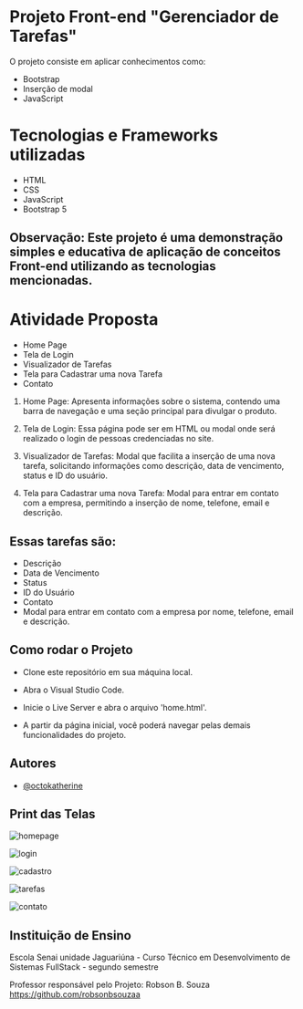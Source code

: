 # Projeto Front-end "Gerenciador de Tarefas"

O projeto consiste em aplicar conhecimentos como:

* Bootstrap
* Inserção de modal
* JavaScript

# Tecnologias e Frameworks utilizadas

* HTML
* CSS 
* JavaScript
* Bootstrap 5

## Observação: Este projeto é uma demonstração simples e educativa de aplicação de conceitos Front-end utilizando as tecnologias mencionadas.

# Atividade Proposta

* Home Page
* Tela de Login
* Visualizador de Tarefas
* Tela para Cadastrar uma nova Tarefa
* Contato

1. Home Page:
   Apresenta informações sobre o sistema, contendo uma barra de navegação e uma seção principal para divulgar o produto.

2. Tela de Login:
   Essa página pode ser em HTML ou modal onde será realizado o login de pessoas credenciadas no site.

3. Visualizador de Tarefas:
  Modal que facilita a inserção de uma nova tarefa, solicitando informações como descrição, data de vencimento, status e ID do usuário.

4. Tela para Cadastrar uma nova Tarefa:
   Modal para entrar em contato com a empresa, permitindo a inserção de nome, telefone, email e descrição.

## Essas tarefas são:

- Descrição
- Data de Vencimento
- Status
- ID do Usuário
- Contato
- Modal para entrar em contato com a empresa por nome, telefone, email e descrição.

## Como rodar o Projeto

* Clone este repositório em sua máquina local.

* Abra o Visual Studio Code.

* Inicie o Live Server e abra o arquivo 'home.html'.

* A partir da página inicial, você poderá navegar pelas demais funcionalidades do projeto.
## Autores

- [@octokatherine](https://www.github.com/octokatherine)

## Print das Telas

![homepage](https://github.com/Carla-coder/Gerenciador_de_Tarefas/assets/128012862/a15755aa-335f-41c8-82a4-f2909517e856)

![login](https://github.com/Carla-coder/Gerenciador_de_Tarefas/assets/128012862/5eaa97ec-89e0-4a4e-8fa8-ae02170c2d14)

![cadastro](https://github.com/Carla-coder/Gerenciador_de_Tarefas/assets/128012862/7bfea857-5fa2-44d0-b949-4ef7645b2ca1)

![tarefas](https://github.com/Carla-coder/Gerenciador_de_Tarefas/assets/128012862/5519882f-2338-40d8-81c3-15c66c6f22b5)

![contato](https://github.com/Carla-coder/Gerenciador_de_Tarefas/assets/128012862/6490741f-5021-4b39-8780-0e4e5c7448be)

## Instituição de Ensino

Escola Senai unidade Jaguariúna - Curso Técnico em Desenvolvimento de Sistemas FullStack - segundo semestre

Professor responsável pelo Projeto: Robson B. Souza https://github.com/robsonbsouzaa
